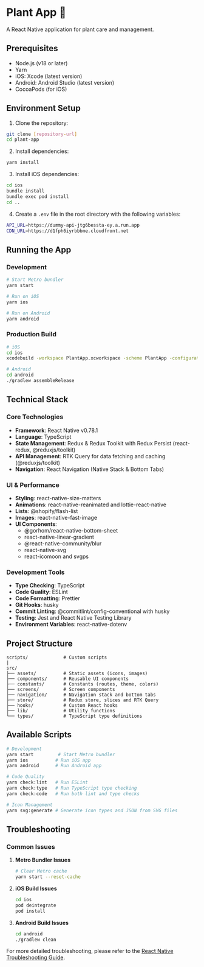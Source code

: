 # Plant App 🌱

A React Native application for plant care and management.

## Prerequisites

- Node.js (v18 or later)
- Yarn
- iOS: Xcode (latest version)
- Android: Android Studio (latest version)
- CocoaPods (for iOS)

## Environment Setup

1. Clone the repository:

```bash
git clone [repository-url]
cd plant-app
```

2. Install dependencies:

```bash
yarn install
```

3. Install iOS dependencies:

```bash
cd ios
bundle install
bundle exec pod install
cd ..
```

4. Create a `.env` file in the root directory with the following variables:

```bash
API_URL=https://dummy-api-jtg6bessta-ey.a.run.app
CDN_URL=https://d1fph6iyrbbbme.cloudfront.net
```

## Running the App

### Development

```bash
# Start Metro bundler
yarn start

# Run on iOS
yarn ios

# Run on Android
yarn android
```

### Production Build

```bash
# iOS
cd ios
xcodebuild -workspace PlantApp.xcworkspace -scheme PlantApp -configuration Release

# Android
cd android
./gradlew assembleRelease
```

## Technical Stack

### Core Technologies

- **Framework**: React Native v0.78.1
- **Language**: TypeScript
- **State Management**: Redux & Redux Toolkit with Redux Persist (react-redux, @reduxjs/toolkit)
- **API Management**: RTK Query for data fetching and caching (@reduxjs/toolkit)
- **Navigation**: React Navigation (Native Stack & Bottom Tabs)

### UI & Performance

- **Styling**: react-native-size-matters
- **Animations**: react-native-reanimated and lottie-react-native
- **Lists**: @shopify/flash-list
- **Images**: react-native-fast-image
- **UI Components**:
  - @gorhom/react-native-bottom-sheet
  - react-native-linear-gradient
  - @react-native-community/blur
  - react-native-svg
  - react-icomoon and svgps

### Development Tools

- **Type Checking**: TypeScript
- **Code Quality**: ESLint
- **Code Formatting**: Prettier
- **Git Hooks**: husky
- **Commit Linting**: @commitlint/config-conventional with husky
- **Testing**: Jest and React Native Testing Library
- **Environment Variables**: react-native-dotenv

## Project Structure

```
scripts/             # Custom scripts
|
src/
├── assets/          # Static assets (icons, images)
├── components/      # Reusable UI components
├── constants/       # Constants (routes, theme, colors)
├── screens/         # Screen components
├── navigation/      # Navigation stack and bottom tabs
├── store/           # Redux store, slices and RTK Query
├── hooks/           # Custom React hooks
├── lib/             # Utility functions
└── types/           # TypeScript type definitions
```

## Available Scripts

```bash
# Development
yarn start         # Start Metro bundler
yarn ios          # Run iOS app
yarn android      # Run Android app

# Code Quality
yarn check:lint   # Run ESLint
yarn check:type   # Run TypeScript type checking
yarn check:code   # Run both lint and type checks

# Icon Management
yarn svg:generate # Generate icon types and JSON from SVG files
```

## Troubleshooting

### Common Issues

1. **Metro Bundler Issues**

   ```bash
   # Clear Metro cache
   yarn start --reset-cache
   ```

2. **iOS Build Issues**

   ```bash
   cd ios
   pod deintegrate
   pod install
   ```

3. **Android Build Issues**
   ```bash
   cd android
   ./gradlew clean
   ```

For more detailed troubleshooting, please refer to the [React Native Troubleshooting Guide](https://reactnative.dev/docs/troubleshooting).
